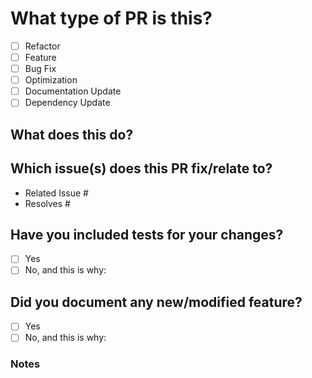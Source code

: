 <!-- Copyright (c) Abstract Machines
SPDX-License-Identifier: Apache-2.0 -->

# What type of PR is this?

<!--

Pull request title should be `AMDM-XXX - description` or `NOISSUE - description` where XXX is ID of the issue that this PR relate to.
Please review the [CONTRIBUTING.md](https://github.com/absmach/magistrala/blob/master/CONTRIBUTING.md) file for detailed contributing guidelines.


For Work In Progress Pull Requests, please use the Draft PR feature, see https://github.blog/2019-02-14-introducing-draft-pull-requests/ for further details.

For a timely review/response, please avoid force-pushing additional commits if your PR already received reviews or comments.

- Provide tests for your changes.
- Use descriptive commit messages.
- Comment your code where appropriate.
- Squash your commits
- Update any related documentation.
-->

<!--(check all applicable)-->

- [ ] Refactor
- [ ] Feature
- [ ] Bug Fix
- [ ] Optimization
- [ ] Documentation Update
- [ ] Dependency Update

## What does this do?

<!--
Please provide a brief description of what this PR is intended to do.
Include List any changes that modify/break current functionality.
-->

## Which issue(s) does this PR fix/relate to?

<!--
For pull requests that relate or close an issue, please include them below.  We like to follow [Github's guidance on linking issues to pull requests](https://docs.github.com/en/issues/tracking-your-work-with-issues/linking-a-pull-request-to-an-issue).

For example having the text: "Resolves #1234" would connect the current pull request to issue 1234.  And when we merge the pull request, Github will automatically close the issue.
-->

- Related Issue #
- Resolves #

## Have you included tests for your changes?

<!--Please confirm the following before submitting your PR, thank you!-->

- [ ] Yes
- [ ] No, and this is why: <!--please replace this line with details on why tests have not been included-->

## Did you document any new/modified feature?

<!--Please confirm the following before submitting your PR, thank you!-->

- [ ] Yes
- [ ] No, and this is why: <!--please replace this line with details on why documentation has not been included-->

### Notes

<!--Please provide any additional information you feel is important.-->
